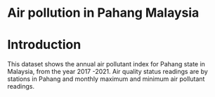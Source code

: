 # Air pollution in Pahang Malaysia
# Introduction
This dataset shows the annual air pollutant index for Pahang state in Malaysia, from the year 2017 -2021. 
Air quality status readings are by stations in Pahang and monthly maximum and minimum air pollutant readings.
